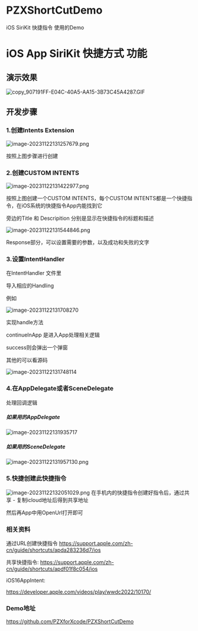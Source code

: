 # PZXShortCutDemo
iOS SiriKit 快捷指令 使用的Demo
# iOS App SiriKit 快捷方式 功能

## 演示效果
![copy_907191FF-E04C-40A5-AA15-3B73C45A4287.GIF](https://upload-images.jianshu.io/upload_images/19409325-59a95e8b7812ca0c.GIF?imageMogr2/auto-orient/strip)



## 开发步骤

### 1.创建Intents Extension

![image-20231122131257679.png](https://upload-images.jianshu.io/upload_images/19409325-cf59a8254e2dcb5b.png?imageMogr2/auto-orient/strip%7CimageView2/2/w/1240)

按照上图步骤进行创建

### 2.创建CUSTOM INTENTS

![image-20231122131422977.png](https://upload-images.jianshu.io/upload_images/19409325-a70cfe35af4f5122.png?imageMogr2/auto-orient/strip%7CimageView2/2/w/1240)


按照上图创建一个CUSTOM INTENTS，每个CUSTOM INTENTS都是一个快捷指令，在iOS系统的快捷指令App内能找到它

旁边的Title 和 Descripition 分别是显示在快捷指令的标题和描述


![image-20231122131544846.png](https://upload-images.jianshu.io/upload_images/19409325-d2bd624e0cb4eebc.png?imageMogr2/auto-orient/strip%7CimageView2/2/w/1240)

Response部分，可以设置需要的参数，以及成功和失败的文字

### 3.设置IntentHandler

在IntentHandler 文件里

导入相应的Handling

例如

![image-20231122131708270](https://p.ipic.vip/g54okh.png)



实现handle方法

continueInApp 是进入App处理相关逻辑

success则会弹出一个弹窗

其他的可以看源码

![image-20231122131748114](https://p.ipic.vip/668aoq.png)

### 4.在AppDelegate或者SceneDelegate

处理回调逻辑

##### 如果用的AppDelegate

![image-20231122131935717](https://p.ipic.vip/wf9f4x.png)

##### 如果用的SceneDelegate


![image-20231122131957130.png](https://upload-images.jianshu.io/upload_images/19409325-1c2cc56286a92fe3.png?imageMogr2/auto-orient/strip%7CimageView2/2/w/1240)


### 5.快捷创建此快捷指令

![image-20231122132051029.png](https://upload-images.jianshu.io/upload_images/19409325-ee4ce976a07b2272.png?imageMogr2/auto-orient/strip%7CimageView2/2/w/1240)
在手机内的快捷指令创建好指令后，通过共享 - 复制icloud地址后得到共享地址

然后再App中用OpenUrl打开即可



### 相关资料



通过URL创建快捷指令 
https://support.apple.com/zh-cn/guide/shortcuts/apda283236d7/ios

共享快捷指令:
https://support.apple.com/zh-cn/guide/shortcuts/apdf01f8c054/ios

iOS16AppIntent:

https://developer.apple.com/videos/play/wwdc2022/10170/



### Demo地址
https://github.com/PZXforXcode/PZXShortCutDemo
